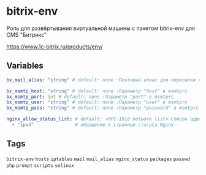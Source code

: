 # bitrix-env
Роль для развёртывания виртуальной машины с пакетом bitrix-env для CMS "Битрикс"

https://www.1c-bitrix.ru/products/env/

## Variables
```yaml
bx_mail_alias: "string" # default: none :Почтовый алиас для пересылки почты пользователя bitrix

bx_msmtp_host: "string" # default: none :Параметр "host" в msmtprc
bx_msmtp_port: int # default: none :Параметр "port" в msmtprc
bx_msmtp_user: "string" # default: none :Параметр "user" в msmtprc
bx_msmtp_pass: "string" # default: none :Параметр "password" в msmtprc

nginx_allow_status_list: # default: <RFC-1918 network list> Список адресов, с которых разрешено
  - "ipv4"               # обращение к странице статуса Nginx
```
## Tags
`bitrix-env` `hosts` `iptables` `mail` `mail_alias` `nginx_status` `packages` `passwd` `php` `prompt` `scripts` `selinux`

